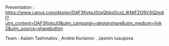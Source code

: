 Presentation : https://www.canva.com/design/DAF3fjotqJ0/qQhbqGcoI_lKNtFZO9V3jQ/edit?utm_content=DAF3fjotqJ0&utm_campaign=designshare&utm_medium=link2&utm_source=sharebutton


Team : Aalam Tashmatov , Andrei Kurianov , Jasmin Iusupova
